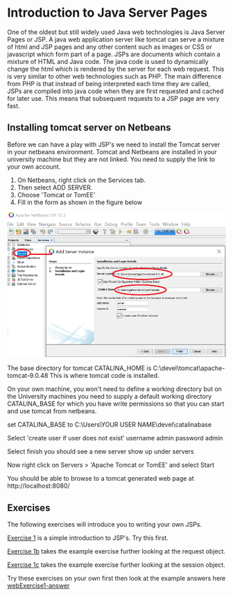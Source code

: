 # Introduction to Java Server Pages

One of the oldest but still widely used Java web technologies is Java Server Pages or JSP. 
A java web application server like tomcat can serve a mixture of html and JSP pages and any other content such as images or CSS or javascript which form part of a page.
JSPs are documents which contain a mixture of HTML and Java code.
The java code is used to dynamically change the html which is rendered by the server for each web request.
This is very similar to other web technologies such as PHP. 
The main difference from PHP is that instead of being interpreted each time they are called, 
JSPs are compiled into java code when they are first requested and cached for later use. 
This means that subsequent requests to a JSP page are very fast.

## Installing tomcat server on Netbeans
Before we can have a play with JSP's we need to install the Tomcat server in your netbeans environment.
Tomcat and Netbeans are installed in your university machine but they are not linked. 
You need to supply the link to your own account.

1. On Netbeans, right click on the Services tab. 
2. Then select ADD SERVER.
3. Choose 'Tomcat or TomEE'
3. Fill in the form as shown in the figure below

![alt text](../session2/images/installTomcatservernetbeans.png "Figure installTomcatservernetbeans.png" ) 

The base directory for tomcat CATALINA_HOME is C:\devel\tomcat\apache-tomcat-9.0.48
This is where tomcat code is installed.

On your own machine, you won't need to define a working directory but on the University machines you need to supply a default working directory CATALINA_BASE for which you have write permissions so that you can start and use tomcat from netbeans. 

set CATALINA_BASE  to C:\Users\YOUR USER NAME\devel\catalinabase

Select 'create user if user does not exist' 
username admin
password admin

Select finish you should see a new server show up under servers

Now right click on Servers > 'Apache Tomcat or TomEE' and select Start

You should be able to browse to a tomcat generated web page at http://localhost:8080/

## Exercises

The following exercises will introduce you to writing your own JSPs. 

[Exercise 1](../session2/Exercise1.md) is a simple introduction to JSP's. Try this first.

[Exercise 1b](../session2/Exercise1b.md) takes the example exercise further looking at the request object.

[Exercise 1c](../session2/Exercise1c.md) takes the example exercise further looking at the session object.

Try these exercises on your own first then look at the example answers here [webExercise1-answer](../session2/webExercise1-answer)